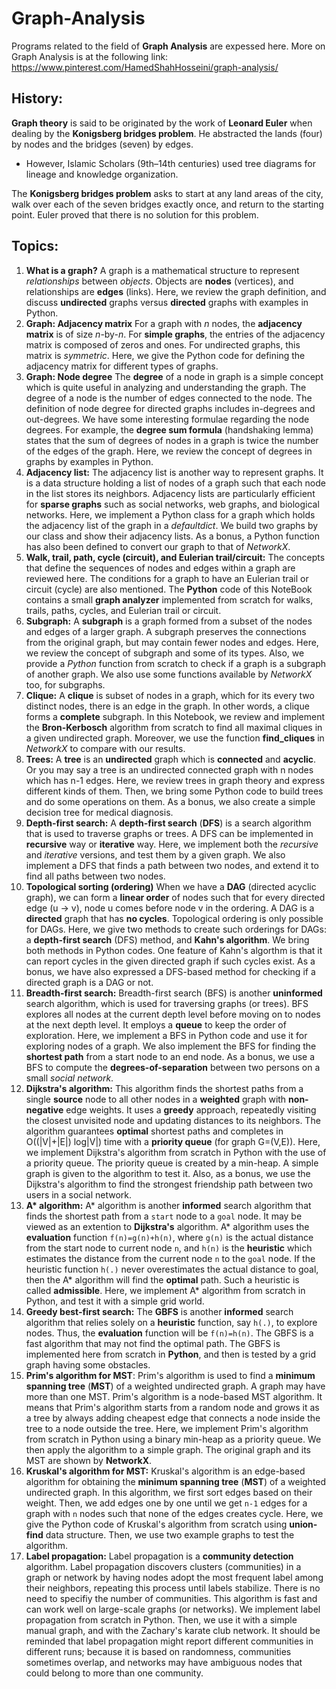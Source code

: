 # Graph-Analysis 
Programs related to the field of **Graph Analysis** are expessed here. More on Graph Analysis is at the following link:
https://www.pinterest.com/HamedShahHosseini/graph-analysis/
## History:
**Graph theory** is said to be originated by the work of **Leonard Euler** when dealing by the **Konigsberg bridges problem**. He abstracted the lands (four) by nodes and the bridges (seven) by edges. 
 - However, Islamic Scholars (9th–14th centuries) used tree diagrams for lineage and knowledge organization.

The **Konigsberg bridges problem** asks to start at any land areas of the city, walk over each of the seven bridges exactly once, and return to the starting point. Euler proved that there is no solution for this problem.  
## Topics:
1) **What is a graph?** A graph is a mathematical structure to represent *relationships* between *objects*. Objects are **nodes** (vertices), and relationships are **edges** (links). 
Here, we review the graph definition, and discuss **undirected** graphs versus **directed** graphs with examples in Python.
2) **Graph: Adjacency matrix** For a graph with *n* nodes, the **adjacency matrix** is of size *n*-by-*n*. For **simple graphs**, the entries of the adjacency matrix is composed of zeros and ones. For undirected graphs, this matrix is *symmetric*.
Here, we give the Python code for defining the adjacency matrix for different types of graphs.
3) **Graph: Node degree** The **degree** of a node in graph is a simple concept which is quite useful in analyzing and understanding the graph. The degree of a node is the number of edges connected to the node. The definition of node degree for directed graphs includes in-degrees and out-degrees. 
We have some interesting formulae regarding the node degrees. For example, the **degree sum formula** (handshaking lemma) states that the sum of degrees of nodes in a graph is twice the number of the edges of the graph. 
Here, we review the concept of degrees in graphs by examples in Python.
4) **Adjacency list:** The adjacency list is another way to represent graphs. It is a data structure holding a list of nodes of a graph such that each node in the list stores its neighbors. Adjacency lists are particularly efficient for **sparse graphs** such as social networks, web graphs, and biological networks.
Here, we implement a Python class for a graph which holds the adjacency list of the graph in a *defaultdict*. We build two graphs by our class and show their adjacency lists. As a bonus, a Python function has also been defined to convert our graph to that of *NetworkX*. 
5) **Walk, trail, path, cycle (circuit), and Eulerian trail/circuit:** The concepts that define the sequences of nodes and edges within a graph are reviewed here. The conditions for a graph to have an Eulerian trail or circuit (cycle) are also mentioned.
The **Python** code of this NoteBook contains a small **graph analyzer** implemented from scratch for walks, trails, paths, cycles, and Eulerian trail or circuit.
6) **Subgraph:** A **subgraph** is a graph formed from a subset of the nodes and edges of a larger graph. A subgraph preserves the connections from the original graph, but may contain fewer nodes and edges. 
Here, we review the concept of subgraph and some of its types. Also, we provide a *Python* function from scratch to check if a graph is a subgraph of another graph. We also use some functions available by *NetworkX* too, for subgraphs. 
7) **Clique:** A **clique** is subset of nodes in a graph, which for its every two distinct nodes, there is an edge in the graph. In other words, a clique forms a **complete** subgraph.
In this Notebook, we review and implement the **Bron-Kerbosch** algorithm from scratch to find all maximal cliques in a given undirected graph. Moreover, we use the function **find_cliques** in *NetworkX* to compare with our results.
8) **Trees:** A **tree** is an **undirected** graph which is **connected** and **acyclic**. Or you may say a tree is an undirected connected graph with n nodes which has n-1 edges. 
Here, we review trees in graph theory and express different kinds of them. Then, we bring some Python code to build trees and do some operations on them. As a bonus, we also create a simple decision tree for medical diagnosis.
9) **Depth-first search:** A **depth-first search** (**DFS**) is a search algorithm that is used to traverse graphs or trees. A DFS can be implemented in **recursive** way or **iterative** way. 
Here, we implement both the *recursive* and *iterative* versions, and test them by a given graph. We also implement a DFS that finds a path between two nodes, and extend it to find all paths between two nodes.
10) **Topological sorting (ordering)** When we have a **DAG** (directed acyclic graph), we can form a **linear order** of nodes such that for every directed edge (u → v), node u comes before node v in the ordering. A DAG is a **directed** graph that has **no cycles**. Topological ordering is only possible for DAGs.
Here, we give two methods to create such orderings for DAGs: a **depth-first search** (DFS) method, and **Kahn's algorithm**. We bring both methods in Python codes. One feature of Kahn's algorthm is that it can report cycles in the given directed graph if such cycles exist.
As a bonus, we have also expressed a DFS-based method for checking if a directed graph is a DAG or not.
11) **Breadth-first search:** Breadth-first search (BFS) is another **uninformed** search algorithm, which is used for traversing graphs (or trees). BFS explores all nodes at the current depth level before moving on to nodes at the next depth level. It employs a **queue** to keep the order of exploration.
Here, we implement a BFS in Python code and use it for exploring nodes of a graph. We also implement the BFS for finding the **shortest path** from a start node to an end node. As a bonus, we use a BFS to compute the **degrees-of-separation** between two persons on a small *social network*.
12) **Dijkstra's algorithm:** This algorithm finds the shortest paths from a single **source** node to all other nodes in a **weighted** graph with **non-negative** edge weights. It uses a **greedy** approach, repeatedly visiting the closest unvisited node and updating distances to its neighbors. The algorithm guarantees **optimal** shortest paths and completes in O((|V|+|E|) log|V|) time with a **priority queue** (for  graph G=(V,E)).
Here, we implement Dijkstra's algorithm from scratch in Python with the use of a priority queue. The priority queue is created by a min-heap. A simple graph is given to the algorithm to test it. Also, as a bonus, we use the Dijkstra's algorithm to find the strongest friendship path between two users in a social network.
13) **A\* algorithm:** A\* algorithm is another **informed** search algorithm that finds the shortest path from a `start` node to a `goal` node. It may be viewed as an extention to **Dijkstra's** algorithm. A\* algorithm uses the **evaluation** function `f(n)=g(n)+h(n)`, where `g(n)` is the actual distance from the start node to current node `n`, and `h(n)` is the **heuristic** which estimates the distance from the current node `n` to the `goal` node. If the heuristic function `h(.)` never overestimates the actual distance to goal, then the A\* algorithm will find the **optimal** path. Such a heuristic is called **admissible**.
Here, we implement A\* algorithm from scratch in Python, and test it with a simple grid world.
14) **Greedy best-first search:** The **GBFS** is another **informed** search algorithm that relies solely on a **heuristic** function, say `h(.)`, to explore nodes. Thus, the **evaluation** function will be `f(n)=h(n)`.
The GBFS is a fast algorithm that may not find the optimal path. The GBFS is implemented here from scratch in **Python**, and then is tested by a grid graph having some obstacles. 
15) **Prim's algorithm for MST**: Prim's algorithm is used to find a **minimum spanning tree** (**MST**) of a weighted undirected graph. A graph may have more than one MST. Prim's algorithm is a node-based MST algorithm. It means that Prim's algorithm starts from a random node and grows it as a tree by always adding cheapest edge that connects a node inside the tree to a node outside the tree.
Here, we implement Prim's algorithm from scratch in Python using a binary min-heap as a priority queue. We then apply the algorithm to a simple graph. The original graph and its MST are shown by **NetworkX**.
16) **Kruskal's algorithm for MST:** Kruskal's algorithm is an edge-based algorithm for obtaining the **minimum spanning tree** (**MST**) of a weighted undirected graph. In this algorithm, we first sort edges based on their weight. Then, we add edges one by one until we get `n-1` edges for a graph with `n` nodes such that none of the edges creates cycle.
Here, we give the Python code of Kruskal's algorithm from scratch using **union-find** data structure. Then, we use two example graphs to test the algorithm.
17) **Label propagation:** Label propagation is a **community detection** algorithm. Label propagation discovers clusters (communities) in a graph or network by having nodes adopt the most frequent label among their neighbors, repeating this process until labels stabilize. There is no need to specifiy the number of communities. This algorithm is fast and can work well on large-scale graphs (or networks). 
We implement label propagation from scratch in Python. Then, we use it with a simple manual graph, and with the Zachary's karate club network. 
It should be reminded that label propagation might report different communities in different runs; because it is based on randomness, communities sometimes overlap, and networks may have ambiguous nodes that could belong to more than one community.  